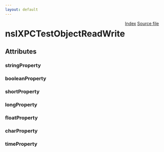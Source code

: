 ```yaml
---
layout: default
---
```

<div class='links' style='float:right'><a href="../index.html">Index</a>
<a href="http://dxr.mozilla.org/mozilla-central/source/js/xpconnect/tests/idl/xpctest_attributes.idl">Source file</a>
</div>

# nsIXPCTestObjectReadWrite #

## Attributes ##

### stringProperty ###

### booleanProperty ###

### shortProperty ###

### longProperty ###

### floatProperty ###

### charProperty ###

### timeProperty ###
